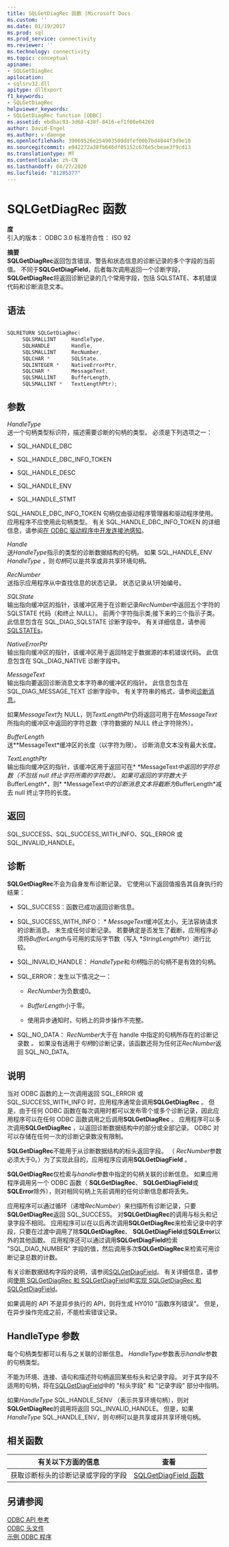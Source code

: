 ```yaml
---
title: SQLGetDiagRec 函数 |Microsoft Docs
ms.custom: ''
ms.date: 01/19/2017
ms.prod: sql
ms.prod_service: connectivity
ms.reviewer: ''
ms.technology: connectivity
ms.topic: conceptual
apiname:
- SQLGetDiagRec
apilocation:
- sqlsrv32.dll
apitype: dllExport
f1_keywords:
- SQLGetDiagRec
helpviewer_keywords:
- SQLGetDiagRec function [ODBC]
ms.assetid: ebdbac93-3d68-438f-8416-ef1f08e04269
author: David-Engel
ms.author: v-daenge
ms.openlocfilehash: 39069526e254903509ddfef00b7bd4844f3d9e10
ms.sourcegitcommit: e042272a38fb646df05152c676e5cbeae3f9cd13
ms.translationtype: MT
ms.contentlocale: zh-CN
ms.lasthandoff: 04/27/2020
ms.locfileid: "81285377"
---
```

# <a name="sqlgetdiagrec-function"></a>SQLGetDiagRec 函数
**度**  
 引入的版本： ODBC 3.0 标准符合性： ISO 92  
  
 **摘要**  
 **SQLGetDiagRec**返回包含错误、警告和状态信息的诊断记录的多个字段的当前值。 不同于**SQLGetDiagField**，后者每次调用返回一个诊断字段， **SQLGetDiagRec**将返回诊断记录的几个常用字段，包括 SQLSTATE、本机错误代码和诊断消息文本。  
  
## <a name="syntax"></a>语法  
  
```cpp  
  
SQLRETURN SQLGetDiagRec(  
     SQLSMALLINT     HandleType,  
     SQLHANDLE       Handle,  
     SQLSMALLINT     RecNumber,  
     SQLCHAR *       SQLState,  
     SQLINTEGER *    NativeErrorPtr,  
     SQLCHAR *       MessageText,  
     SQLSMALLINT     BufferLength,  
     SQLSMALLINT *   TextLengthPtr);  
```  
  
## <a name="arguments"></a>参数  
 *HandleType*  
 送一个句柄类型标识符，描述需要诊断的句柄的类型。 必须是下列选项之一：  
  
-   SQL_HANDLE_DBC  
  
-   SQL_HANDLE_DBC_INFO_TOKEN  
  
-   SQL_HANDLE_DESC  
  
-   SQL_HANDLE_ENV  
  
-   SQL_HANDLE_STMT  
  
 SQL_HANDLE_DBC_INFO_TOKEN 句柄仅由驱动程序管理器和驱动程序使用。 应用程序不应使用此句柄类型。 有关 SQL_HANDLE_DBC_INFO_TOKEN 的详细信息，请参阅[在 ODBC 驱动程序中开发连接池感知](../../../odbc/reference/develop-driver/developing-connection-pool-awareness-in-an-odbc-driver.md)。  
  
 *Handle*  
 送*HandleType*指示的类型的诊断数据结构的句柄。 如果 SQL_HANDLE_ENV *HandleType* ，则*句柄*可以是共享或非共享环境句柄。  
  
 *RecNumber*  
 送指示应用程序从中查找信息的状态记录。 状态记录从1开始编号。  
  
 *SQLState*  
 输出指向缓冲区的指针，该缓冲区用于在诊断记录*RecNumber*中返回五个字符的 SQLSTATE 代码（和终止 NULL）。 前两个字符指示类;接下来的三个指示子类。 此信息包含在 SQL_DIAG_SQLSTATE 诊断字段中。 有关详细信息，请参阅[SQLSTATEs](../../../odbc/reference/develop-app/sqlstates.md)。  
  
 *NativeErrorPtr*  
 输出指向缓冲区的指针，该缓冲区用于返回特定于数据源的本机错误代码。 此信息包含在 SQL_DIAG_NATIVE 诊断字段中。  
  
 *MessageText*  
 输出指向要返回诊断消息文本字符串的缓冲区的指针。 此信息包含在 SQL_DIAG_MESSAGE_TEXT 诊断字段中。 有关字符串的格式，请参阅[诊断消息](../../../odbc/reference/develop-app/diagnostic-messages.md)。  
  
 如果*MessageText*为 NULL，则*TextLengthPtr*仍将返回可用于在*MessageText*所指向的缓冲区中返回的字符总数（字符数据的 NULL 终止字符除外）。  
  
 *BufferLength*  
 送**MessageText*缓冲区的长度（以字符为限）。 诊断消息文本没有最大长度。  
  
 *TextLengthPtr*  
 输出指向缓冲区的指针，该缓冲区用于返回可在* \*MessageText*中返回的字符总数（不包括 null 终止字符所需的字符数）。 如果可返回的字符数大于*BufferLength*，则* \*MessageText*中的诊断消息文本将截断为*BufferLength*减去 null 终止字符的长度。  
  
## <a name="returns"></a>返回  
 SQL_SUCCESS、SQL_SUCCESS_WITH_INFO、SQL_ERROR 或 SQL_INVALID_HANDLE。  
  
## <a name="diagnostics"></a>诊断  
 **SQLGetDiagRec**不会为自身发布诊断记录。 它使用以下返回值报告其自身执行的结果：  
  
-   SQL_SUCCESS：函数已成功返回诊断信息。  
  
-   SQL_SUCCESS_WITH_INFO： \* *MessageText*缓冲区太小，无法容纳请求的诊断消息。 未生成任何诊断记录。 若要确定是否发生了截断，应用程序必须将*BufferLength*与可用的实际字节数（写入 **StringLengthPtr*）进行比较。  
  
-   SQL_INVALID_HANDLE： *HandleType*和*句柄*指示的句柄不是有效的句柄。  
  
-   SQL_ERROR：发生以下情况之一：  
  
    -   *RecNumber*为负数或0。  
  
    -   *BufferLength*小于零。  
  
    -   使用异步通知时，句柄上的异步操作不完整。  
  
-   SQL_NO_DATA： *RecNumber*大于在 handle 中指定的句柄所存在的诊断记录数 *。* 如果没有适用于*句柄*的诊断记录，该函数还将为任何正*RecNumber*返回 SQL_NO_DATA。  
  
## <a name="comments"></a>说明  
 当对 ODBC 函数的上一次调用返回 SQL_ERROR 或 SQL_SUCCESS_WITH_INFO 时，应用程序通常会调用**SQLGetDiagRec** 。 但是，由于任何 ODBC 函数在每次调用时都可以发布零个或多个诊断记录，因此应用程序可以在任何 ODBC 函数调用之后调用**SQLGetDiagRec** 。 应用程序可以多次调用**SQLGetDiagRec** ，以返回诊断数据结构中的部分或全部记录。 ODBC 对可以存储在任何一次的诊断记录数没有限制。  
  
 **SQLGetDiagRec**不能用于从诊断数据结构的标头返回字段。 （ *RecNumber*参数必须大于0。）为了实现此目的，应用程序应调用**SQLGetDiagField** 。  
  
 **SQLGetDiagRec**仅检索与*handle*参数中指定的句柄关联的诊断信息。 如果应用程序调用另一个 ODBC 函数（ **SQLGetDiagRec**、 **SQLGetDiagField**或**SQLError**除外），则对相同句柄上先前调用的任何诊断信息都将丢失。  
  
 应用程序可以通过循环（递增*RecNumber*）来扫描所有诊断记录，只要**SQLGetDiagRec**返回 SQL_SUCCESS。 对**SQLGetDiagRec**的调用与标头和记录字段不相同。 应用程序可以在以后再次调用**SQLGetDiagRec**来检索记录中的字段，只要在过渡中调用了除**SQLGetDiagRec**、 **SQLGetDiagField**或**SQLError**以外的其他函数。 应用程序还可以通过调用**SQLGetDiagField**检索 "SQL_DIAG_NUMBER" 字段的值，然后调用多次**SQLGetDiagRec**来检索可用诊断记录总数的计数。  
  
 有关诊断数据结构字段的说明，请参阅[SQLGetDiagField](../../../odbc/reference/syntax/sqlgetdiagfield-function.md)。 有关详细信息，请参阅[使用 SQLGetDiagRec 和 SQLGetDiagField](../../../odbc/reference/develop-app/using-sqlgetdiagrec-and-sqlgetdiagfield.md)和[实现 SQLGetDiagRec 和 SQLGetDiagField](../../../odbc/reference/develop-app/implementing-sqlgetdiagrec-and-sqlgetdiagfield.md)。  
  
 如果调用的 API 不是异步执行的 API，则将生成 HY010 "函数序列错误"。 但是，在异步操作完成之前，不能检索错误记录。  
  
## <a name="handletype-argument"></a>HandleType 参数  
 每个句柄类型都可以有与之关联的诊断信息。 *HandleType*参数表示*handle*参数的句柄类型。  
  
 不能为环境、连接、语句和描述符句柄返回某些标头和记录字段。 对于其字段不适用的句柄，将在[SQLGetDiagField](../../../odbc/reference/syntax/sqlgetdiagfield-function.md)中的 "标头字段" 和 "记录字段" 部分中指明。  
  
 如果*HandleType* SQL_HANDLE_SENV （表示共享环境句柄），则对**SQLGetDiagRec**的调用将返回 SQL_INVALID_HANDLE。 但是，如果*HandleType* SQL_HANDLE_ENV，则*句柄*可以是共享或非共享环境句柄。  
  
## <a name="related-functions"></a>相关函数  
  
|有关以下方面的信息|查看|  
|---------------------------|---------|  
|获取诊断标头的诊断记录或字段的字段|[SQLGetDiagField 函数](../../../odbc/reference/syntax/sqlgetdiagfield-function.md)|  
  
## <a name="see-also"></a>另请参阅  
 [ODBC API 参考](../../../odbc/reference/syntax/odbc-api-reference.md)   
 [ODBC 头文件](../../../odbc/reference/install/odbc-header-files.md)   
 [示例 ODBC 程序](../../../odbc/reference/sample-odbc-program.md)
